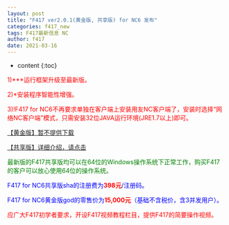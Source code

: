 ```yaml
---
layout: post
title: "F417 ver2.0.1(黄金版, 共享版) for NC6 发布"
categories: f417_new
tags: F417最新信息 NC
author: f417
date: 2021-03-16
---
```


* content
{:toc}



<p><font color="red">1)***运行框架升级至最新版。</font></p>

<p><font color="red">2)*安装程序智能性增强。</font></p>

<p><font color="red">3)!F417 for NC6不再要求单独在客户端上安装用友NC客户端了，安装时选择“网络NC客户端”模式，只需安装32位JAVA运行环境(JRE1.7以上)即可。</font></p>


[【黄金版】暂不提供下载](/#)

[【共享版】详细介绍，请点击](/blog/f417_nc6_share)

<p><font color="green">最新版的F417共享版均可以在64位的Windows操作系统下正常工作，购买F417的客户可以放心使用64位的操作系统。</font></p>

<p><font color="blue">F417 for NC6共享版sha的注册费为<font color="red"><b>398元</b></font>/注册码。</font></p>

<p><font color="blue">F417 for NC6黄金版god的零售价为<font color="red"><b>15,000元</b></font>（基础不含税价，含3并发用户）。</font></p>

<p><font color="red">应广大F417初学者要求，开设F417视频教程栏目，提供F417的简要操作视频。</font></p>

